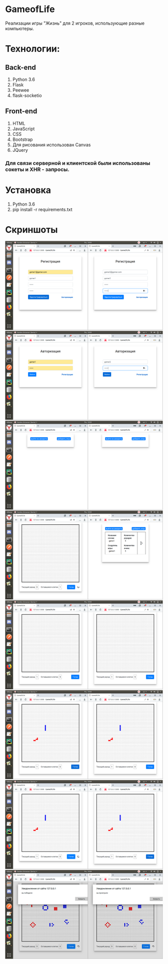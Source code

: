 # GameofLife
Реализации игры "Жизнь" для 2 игроков, использующие разные компьютеры.
# Технологии:
## Back-end
1. Python 3.6
2. Flask
3. Peewee
4. flask-socketio
## Front-end
1. HTML
2. JavaScript
3. CSS
4. Bootstrap
5. Для рисования использован Canvas
6. JQuery
### Для связи серверной и клиентской были использованы сокеты и XHR - запросы.
# Установка
1. Python 3.6
2. pip install -r requirements.txt
# Скриншоты
!["регистрация пользователей"](https://github.com/serbud/GameofLife/blob/master/GameofLife/Screenshots/Снимок%20экрана%20от%202019-07-01%2010-03-07.png?raw=true)
![авторизация пользователей](https://github.com/serbud/GameofLife/blob/master/GameofLife/Screenshots/Снимок%20экрана%20от%202019-07-01%2010-03-16.png?raw=true)
![меню выбора сессии](https://github.com/serbud/GameofLife/blob/master/GameofLife/Screenshots/Снимок%20экрана%20от%202019-07-01%2010-03-22.png?raw=true)
![создание сессии](https://github.com/serbud/GameofLife/blob/master/GameofLife/Screenshots/Снимок%20экрана%20от%202019-07-01%2010-03-31.png?raw=true)
![начало игры](https://github.com/serbud/GameofLife/blob/master/GameofLife/Screenshots/Снимок%20экрана%20от%202019-07-01%2010-03-35.png?raw=true)
![](https://github.com/serbud/GameofLife/blob/master/GameofLife/Screenshots/Снимок%20экрана%20от%202019-07-01%2010-03-57.png?raw=true)
![](https://github.com/serbud/GameofLife/blob/master/GameofLife/Screenshots/Снимок%20экрана%20от%202019-07-01%2010-04-03.png?raw=true)
![конец игры](https://github.com/serbud/GameofLife/blob/master/GameofLife/Screenshots/Снимок%20экрана%20от%202019-07-01%2010-04-58.png?raw=true)

